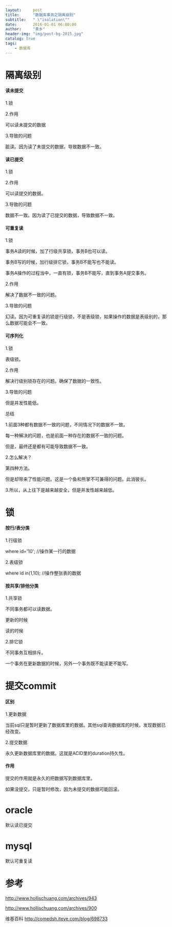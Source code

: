 ```yaml
---
layout:     post
title:      "数据库事务之隔离级别"
subtitle:   " \"isolation\""
date:       2016-01-01 06:00:00
author:     "青乡"
header-img: "img/post-bg-2015.jpg"
catalog: true
tags:
    - 数据库
---
```



# 隔离级别

#### 读未提交

1.锁

2.作用

可以读未提交的数据

3.导致的问题

脏读。因为读了未提交的数据，导致数据不一致。



#### 读已提交

1.锁

2.作用

可以读提交的数据。

3.导致的问题

数据不一致。因为读了已提交的数据，导致数据不一致。




#### 可重复读

1.锁

事务A读的时候，加了行级共享锁，事务B也可以读。

事务B写的时候，加行级排它锁，事务B不能写也不能读。



事务A操作的过程当中，一直有锁，事务B不能写，直到事务A提交事务。



2.作用

解决了数据不一致的问题。



3.导致的问题

幻读。因为可重复读的锁是行级锁，不是表级锁，如果操作的数据是表级别的，那么数据可能会不一致。




#### 可序列化

1.锁

表级锁。



2.作用

解决行级别锁存在的问题。确保了数据的一致性。



3.导致的问题

但是并发性能低。




总结

1.前面3种都有数据不一致的问题，不同情况下的数据不一致。

每一种解决的问题，也是前面一种存在的数据不一致的问题。

但是，最终还是都有可能导致数据不一致。



2.怎么解决？

第四种方法。

但是却带来了性能问题。这是一个鱼和熊掌不可兼得的问题。此消彼长。



3.所以，从上往下是越来越安全，但是并发性越来越低。






# 锁

#### 按行/表分类

1.行级锁

where id='10'; //操作某一行的数据



2.表级锁

where id in(1,10);  //操作整张表的数据





#### 按共享/排他分类

1.共享锁

不同事务都可以读数据。

更新的时候

读的时候



2.排它锁

不同事务互相排斥。

一个事务在更新数据的时候，另外一个事务既不能读更不能写。





# 提交commit

#### 区别

1.更新数据

当前sql只是暂时更新了数据库里的数据。其他sql查询数据库的时候，发现数据已经改变。



2.提交数据

永久更新数据库里的数据。这就是ACID里的duration持久性。



#### 作用

提交的作用就是永久的把数据写到数据库里。

如果没提交，只是暂时修改，因为未提交的数据可能回滚。


# oracle
默认读已提交

# mysql
默认可重复读

# 参考

http://www.hollischuang.com/archives/943

http://www.hollischuang.com/archives/900



维基百科 http://comedsh.iteye.com/blog/698733





